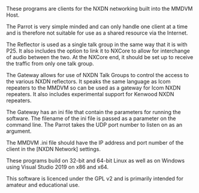 These programs are clients for the NXDN networking built into the MMDVM Host.

The Parrot is very simple minded and can only handle one client at a time and
is therefore not suitable for use as a shared resource via the Internet.

The Reflector is used as a single talk group in the same way that it is with
P25. It also includes the option to link it to NXCore to allow for interchange
of audio between the two. At the NXCore end, it should be set up to receive the
traffic from only one talk group.

The Gateway allows for use of NXDN Talk Groups to control the access to the
various NXDN reflectors. It speaks the same language as Icom repeaters to the
MMDVM so can be used as a gateway for Icom NXDN repeaters. It also
includes experimental support for Kenwood NXDN repeaters.

The Gateway has an ini file that contain the parameters for running the
software. The filename of the ini file is passed as a parameter on the command
line. The Parrot takes the UDP port number to listen on as an argument.

The MMDVM .ini file should have the IP address and port number of the client in
the [NXDN Network] settings.

These programs build on 32-bit and 64-bit Linux as well as on Windows using
Visual Studio 2019 on x86 and x64.

This software is licenced under the GPL v2 and is primarily intended for amateur and
educational use.
